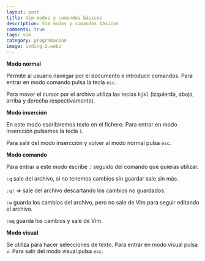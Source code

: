 ```yaml
---
layout: post
title: Vim modos y comandos básicos
description: Vim modos y comandos básicos
comments: true
tags: vim
category: programacion
image: coding-2.webp
---
```


**Modo normal**

Permite al usuario navegar por el documento e introducir comandos.
Para entrar en modo comando pulsa la tecla `esc`.

Para mover el cursor por el archivo utiliza las teclas `hjkl` (izquierda, abajo, arriba y derecha respectivamente).

**Modo inserción**

En este modo escribiremos texto en el fichero.
Para entrar en modo insercción pulsamos la tecla `i`.

Para salir del modo insercción y volver al modo normal pulsa `esc`.

**Modo comando**

Para entrar a este modo escribe `:` seguido del comando que quieras utilizar.

`:q` sale del archivo, si no tenemos cambios sin guardar sale sin más.

`:q!` => sale del archivo descartando los cambios no guardados.

`:w` guarda los cambios del archivo, pero no sale de Vim para seguir editando el archivo.

`:wq` guarda los cambios y sale de Vim.

**Modo visual**

Se utiliza para hacer selecciones de texto.
Para entrar en modo visual pulsa `v`.
Para salir del modo visual pulsa `esc`.
